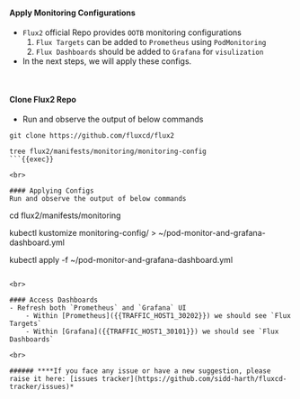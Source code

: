 #### Apply Monitoring Configurations
- `Flux2` official Repo provides `OOTB` monitoring configurations 
    1. `Flux Targets` can be added to `Prometheus` using `PodMonitoring`
    2. `Flux Dashboards` should be added to `Grafana` for `visulization`
- In the next steps, we will apply these configs.

<br>

#### Clone Flux2 Repo
- Run and observe the output of below commands

```
git clone https://github.com/fluxcd/flux2

tree flux2/manifests/monitoring/monitoring-config
```{{exec}}

<br>

#### Applying Configs
Run and observe the output of below commands

```
cd flux2/manifests/monitoring

kubectl kustomize monitoring-config/ > ~/pod-monitor-and-grafana-dashboard.yml

kubectl apply -f ~/pod-monitor-and-grafana-dashboard.yml
```{{exec}}

<br>

#### Access Dashboards
- Refresh both `Prometheus` and `Grafana` UI 
    - Within [Prometheus]({{TRAFFIC_HOST1_30202}}) we should see `Flux Targets`
    - Within [Grafana]({{TRAFFIC_HOST1_30101}}) we should see `Flux Dashboards`

<br>

###### ****If you face any issue or have a new suggestion, please raise it here: [issues tracker](https://github.com/sidd-harth/fluxcd-tracker/issues)*
